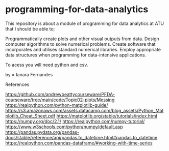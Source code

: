 # programming-for-data-analytics

This repository is about a module of programming for data analytics at ATU that I should be able to;

Programmatically create plots and other visual outputs from data.
Design computer algorithms to solve numerical problems.
Create software that incorporates and utilises standard numerical libraries.
Employ appropriate data structures when programming for data-intensive applications.

To acess you will need python and csv.

by = Ianara Fernandes

References

https://github.com/andrewbeattycourseware/PFDA-courseware/tree/main/code/Topic02-plots/Messing
https://realpython.com/python-matplotlib-guide/
https://s3.amazonaws.com/assets.datacamp.com/blog_assets/Python_Matplotlib_Cheat_Sheet.pdf
https://matplotlib.org/stable/tutorials/index.html
https://numpy.org/doc/2.1/
https://realpython.com/numpy-tutorial/
https://www.w3schools.com/python/numpy/default.asp
https://pandas.pydata.org/pandas-docs/stable/reference/api/pandas.to_datetime.html#pandas.to_datetime
https://realpython.com/pandas-dataframe/#working-with-time-series
